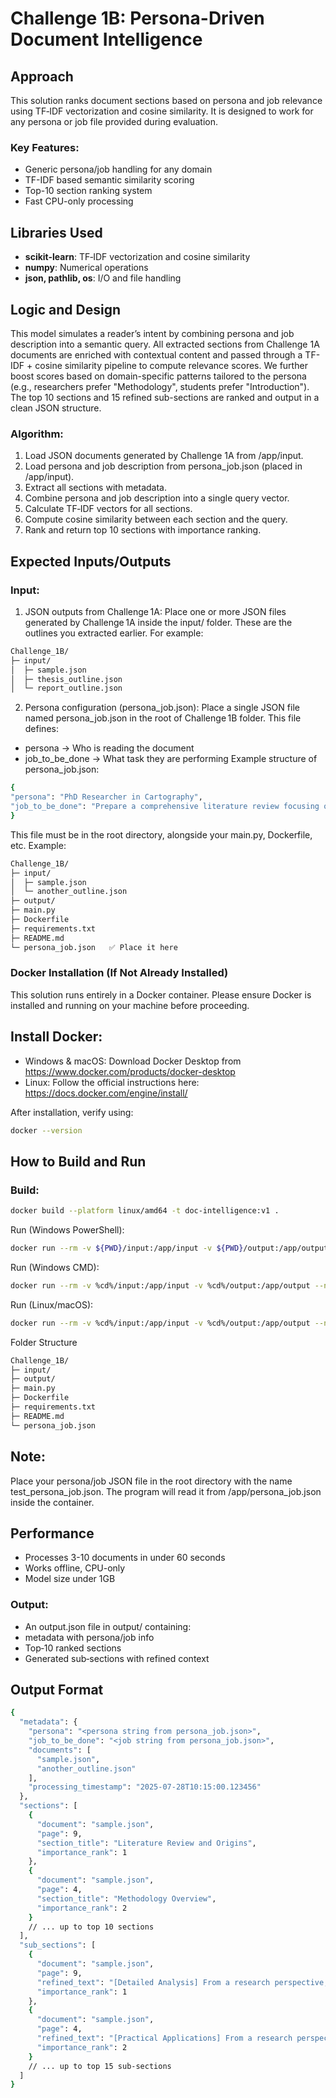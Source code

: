 # Challenge 1B: Persona-Driven Document Intelligence

## Approach
This solution ranks document sections based on persona and job relevance using TF‑IDF vectorization and cosine similarity.
It is designed to work for any persona or job file provided during evaluation.

### Key Features:
- Generic persona/job handling for any domain
- TF-IDF based semantic similarity scoring
- Top-10 section ranking system
- Fast CPU-only processing

## Libraries Used
- **scikit-learn**: TF‑IDF vectorization and cosine similarity
- **numpy**: Numerical operations
- **json, pathlib, os**: I/O and file handling

## Logic and Design
This model simulates a reader’s intent by combining persona and job description into a semantic query. All extracted sections from Challenge 1A documents are enriched with contextual content and passed through a TF-IDF + cosine similarity pipeline to compute relevance scores. We further boost scores based on domain-specific patterns tailored to the persona (e.g., researchers prefer "Methodology", students prefer "Introduction"). The top 10 sections and 15 refined sub-sections are ranked and output in a clean JSON structure.

### Algorithm:
1. Load JSON documents generated by Challenge 1A from /app/input.
2. Load persona and job description from persona_job.json (placed in /app/input).
3. Extract all sections with metadata.
4. Combine persona and job description into a single query vector.
5. Calculate TF‑IDF vectors for all sections.
6. Compute cosine similarity between each section and the query.
7. Rank and return top 10 sections with importance ranking.

## Expected Inputs/Outputs
### Input:
1. JSON outputs from Challenge 1A:
Place one or more JSON files generated by Challenge 1A inside the input/ folder.
These are the outlines you extracted earlier. For example:
```bash
Challenge_1B/
├─ input/
│  ├─ sample.json
│  ├─ thesis_outline.json
│  └─ report_outline.json
```
2. Persona configuration (persona_job.json):
Place a single JSON file named persona_job.json in the root of Challenge 1B folder.
This file defines:
- persona → Who is reading the document
- job_to_be_done → What task they are performing
Example structure of persona_job.json:
```bash
{
"persona": "PhD Researcher in Cartography",
"job_to_be_done": "Prepare a comprehensive literature review focusing on methodologies and origins in modern cartography"
}
 ```
This file must be in the root directory, alongside your main.py, Dockerfile, etc.
Example:
```bash
Challenge_1B/
├─ input/
│  ├─ sample.json
│  └─ another_outline.json
├─ output/
├─ main.py
├─ Dockerfile
├─ requirements.txt
├─ README.md
└─ persona_job.json   ✅ Place it here
```
### Docker Installation (If Not Already Installed)
This solution runs entirely in a Docker container. Please ensure Docker is installed and running on your machine before proceeding.

## Install Docker:
- Windows & macOS: Download Docker Desktop from https://www.docker.com/products/docker-desktop
- Linux: Follow the official instructions here: https://docs.docker.com/engine/install/
  
After installation, verify using:
```bash
docker --version
```

## How to Build and Run

### Build:
```bash
docker build --platform linux/amd64 -t doc-intelligence:v1 .
```
Run (Windows PowerShell):
```bash
docker run --rm -v ${PWD}/input:/app/input -v ${PWD}/output:/app/output --network none doc-intelligence:v1
```
Run (Windows CMD):
```bash
docker run --rm -v %cd%/input:/app/input -v %cd%/output:/app/output --network none doc-intelligence:v1
```
Run (Linux/macOS):
```bash
docker run --rm -v %cd%/input:/app/input -v %cd%/output:/app/output --network none doc-intelligence:v1
```
Folder Structure
```bash
Challenge_1B/
├─ input/
├─ output/
├─ main.py
├─ Dockerfile
├─ requirements.txt
├─ README.md
└─ persona_job.json   
```
## Note:
Place your persona/job JSON file in the root directory with the name test_persona_job.json.
The program will read it from /app/persona_job.json inside the container.

## Performance
- Processes 3-10 documents in under 60 seconds
- Works offline, CPU-only
- Model size under 1GB

### Output:
- An output.json file in output/ containing:
- metadata with persona/job info
- Top‑10 ranked sections
- Generated sub‑sections with refined context

## Output Format
```bash
{
  "metadata": {
    "persona": "<persona string from persona_job.json>",
    "job_to_be_done": "<job string from persona_job.json>",
    "documents": [
      "sample.json",
      "another_outline.json"
    ],
    "processing_timestamp": "2025-07-28T10:15:00.123456"
  },
  "sections": [
    {
      "document": "sample.json",
      "page": 9,
      "section_title": "Literature Review and Origins",
      "importance_rank": 1
    },
    {
      "document": "sample.json",
      "page": 4,
      "section_title": "Methodology Overview",
      "importance_rank": 2
    }
    // ... up to top 10 sections
  ],
  "sub_sections": [
    {
      "document": "sample.json",
      "page": 9,
      "refined_text": "[Detailed Analysis] From a research perspective, this aspect of Literature Review and Origins involves detailed examination of detailed analysis. This includes methodological considerations, empirical evidence, and analytical frameworks. This content is particularly relevant for systematic literature analysis and comparison with existing research. Building on the foundation of Literature Review and Origins, this refined analysis provides targeted insights.",
      "importance_rank": 1
    },
    {
      "document": "sample.json",
      "page": 4,
      "refined_text": "[Practical Applications] From a research perspective, this aspect of Methodology Overview involves detailed examination of practical applications. This includes methodological considerations, empirical evidence, and analytical frameworks. Building on the foundation of Methodology Overview, this refined analysis provides targeted insights.",
      "importance_rank": 2
    }
    // ... up to top 15 sub-sections
  ]
}
```
